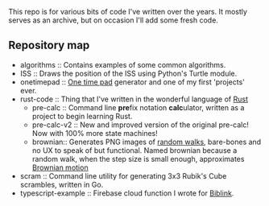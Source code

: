 This repo is for various bits of code I've written over the years.
It mostly serves as an archive, but on occasion I'll add some fresh code.

## Repository map
* algorithms :: Contains examples of some common algorithms.
* ISS :: Draws the position of the ISS using Python's Turtle module.
* onetimepad :: [One time pad](https://en.m.wikipedia.org/wiki/One-time_pad) generator and one of my first 'projects' ever.
* rust-code :: Thing that I've written in the wonderful language of [Rust](https://www.rust-lang.org/)
  * pre-calc :: Command line **pre**fix notation **calc**ulator, written as a project to begin learning Rust.
  * pre-calc-v2 :: New and improved version of the original pre-calc! Now with 100% more state machines!
  * brownian:: Generates PNG images of [random walks](https://en.wikipedia.org/wiki/Random_walk), bare-bones and no UX to speak of but functional.
    	       Named brownian because a random walk, when the step size is small enough, approximates [Brownian motion](https://en.wikipedia.org/wiki/Brownian_motion)
* scram :: Command line utility for generating 3x3 Rubik's Cube scrambles, written in Go.
* typescript-example :: Firebase cloud function I wrote for [Biblink](https://github.com/Biblink/biblink-backend).
